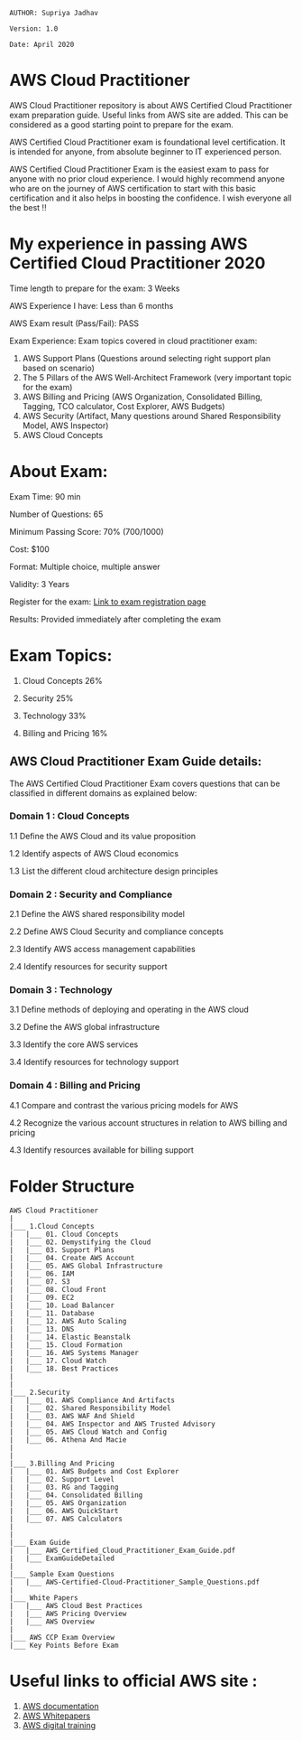 ```
AUTHOR: Supriya Jadhav

Version: 1.0

Date: April 2020

```

# AWS Cloud Practitioner

AWS Cloud Practitioner repository is about AWS Certified Cloud Practitioner exam preparation guide. Useful links from AWS site are added. This can be considered as a good starting point to prepare for the exam.

AWS Certified Cloud Practitioner exam is foundational level certification. It is intended for anyone, from absolute beginner to IT experienced person.

AWS Certified Cloud Practitioner Exam is the easiest exam to pass for anyone with no prior cloud experience. I would highly recommend anyone who are on the journey of AWS certification to start with this basic certification and it also helps in boosting the confidence. I wish everyone all the best !!

# My experience in passing AWS Certified Cloud Practitioner 2020

Time length to prepare for the exam: 3 Weeks

AWS Experience I have: Less than 6 months

AWS Exam result (Pass/Fail): PASS

Exam Experience: Exam topics covered in cloud practitioner exam:

1. AWS Support Plans (Questions around selecting right support plan based on scenario)
2. The 5 Pillars of the AWS Well-Architect Framework (very important topic for the exam)
3. AWS Billing and Pricing (AWS Organization, Consolidated Billing, Tagging, TCO calculator, Cost Explorer, AWS Budgets)
4. AWS Security (Artifact, Many questions around Shared Responsibility Model, AWS Inspector)
4. AWS Cloud Concepts


# About Exam:

Exam Time: 90 min

Number of Questions: 65

Minimum Passing Score: 70% (700/1000)

Cost: $100

Format: Multiple choice, multiple answer

Validity: 3 Years

Register for the exam: [Link to exam registration page](https://www.aws.training/certification?src=arc-assoc)

Results: Provided immediately after completing the exam


# Exam Topics:


1. Cloud Concepts                     26%

2. Security                           25%

3. Technology                         33%

4. Billing and Pricing                16%

## AWS Cloud Practitioner Exam Guide details:

The AWS Certified Cloud Practitioner Exam covers questions that can be classified in different domains as explained below:

### Domain 1 : Cloud Concepts

1.1 Define the AWS Cloud and its value proposition

1.2 Identify aspects of AWS Cloud economics

1.3 List the different cloud architecture design principles

### Domain 2 : Security and Compliance

2.1 Define the AWS shared responsibility model

2.2 Define AWS Cloud Security and compliance concepts

2.3 Identify AWS access management capabilities

2.4 Identify resources for security support

### Domain 3 : Technology

3.1 Define methods of deploying and operating in the AWS cloud

3.2 Define the AWS global infrastructure

3.3 Identify the core AWS services

3.4 Identify resources for technology support

### Domain 4 : Billing and Pricing

4.1 Compare and contrast the various pricing models for AWS

4.2 Recognize the various account structures in relation to AWS billing and pricing

4.3 Identify resources available for billing support

# Folder Structure

```
AWS Cloud Practitioner
|
|___ 1.Cloud Concepts
|   |___ 01. Cloud Concepts
|   |___ 02. Demystifying the Cloud
|   |___ 03. Support Plans
|   |___ 04. Create AWS Account
|   |___ 05. AWS Global Infrastructure
|   |___ 06. IAM
|   |___ 07. S3
|   |___ 08. Cloud Front
|   |___ 09. EC2
|   |___ 10. Load Balancer
|   |___ 11. Database
|   |___ 12. AWS Auto Scaling
|   |___ 13. DNS
|   |___ 14. Elastic Beanstalk
|   |___ 15. Cloud Formation
|   |___ 16. AWS Systems Manager
|   |___ 17. Cloud Watch
|   |___ 18. Best Practices
|
|
|___ 2.Security
|   |___ 01. AWS Compliance And Artifacts
|   |___ 02. Shared Responsibility Model
|   |___ 03. AWS WAF And Shield
|   |___ 04. AWS Inspector and AWS Trusted Advisory
|   |___ 05. AWS Cloud Watch and Config
|   |___ 06. Athena And Macie
|
|
|___ 3.Billing And Pricing
|   |___ 01. AWS Budgets and Cost Explorer
|   |___ 02. Support Level
|   |___ 03. RG and Tagging
|   |___ 04. Consolidated Billing
|   |___ 05. AWS Organization
|   |___ 06. AWS QuickStart
|   |___ 07. AWS Calculators
|
|
|___ Exam Guide
|   |___ AWS_Certified_Cloud_Practitioner_Exam_Guide.pdf
|   |___ ExamGuideDetailed
|
|___ Sample Exam Questions
|   |___ AWS-Certified-Cloud-Practitioner_Sample_Questions.pdf
|
|___ White Papers
|   |___ AWS Cloud Best Practices
|   |___ AWS Pricing Overview
|   |___ AWS Overview
|
|___ AWS CCP Exam Overview
|___ Key Points Before Exam

```

# Useful links to official AWS site :

1. [AWS documentation](https://docs.aws.amazon.com/index.html?nc2=h_ql_doc)
2. [AWS Whitepapers](https://aws.amazon.com/whitepapers/?whitepapers-main.sort-by=item.additionalFields.sortDate&whitepapers-main.sort-order=desc)
3. [AWS digital training](https://www.aws.training/LearningLibrary?&search=&tab=digital_courses)